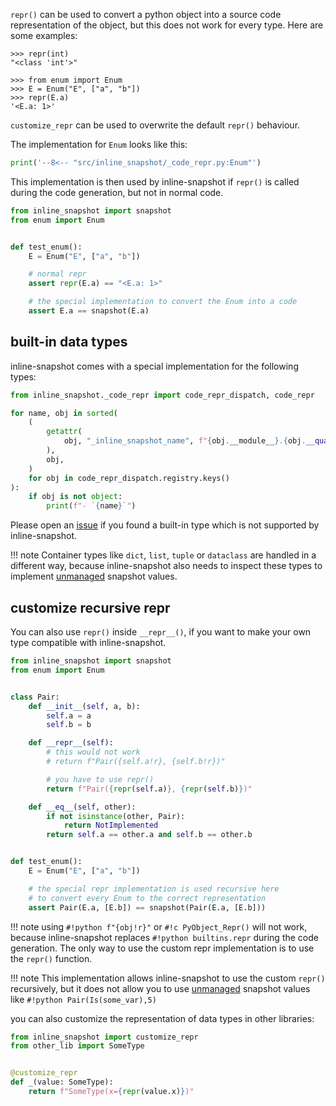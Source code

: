 


`repr()` can be used to convert a python object into a source code representation of the object, but this does not work for every type.
Here are some examples:

```pycon
>>> repr(int)
"<class 'int'>"

>>> from enum import Enum
>>> E = Enum("E", ["a", "b"])
>>> repr(E.a)
'<E.a: 1>'
```

`customize_repr` can be used to overwrite the default `repr()` behaviour.

The implementation for `Enum` looks like this:

``` python exec="1" result="python"
print('--8<-- "src/inline_snapshot/_code_repr.py:Enum"')
```

This implementation is then used by inline-snapshot if `repr()` is called during the code generation, but not in normal code.

<!-- inline-snapshot: create fix first_block outcome-passed=1 -->
``` python
from inline_snapshot import snapshot
from enum import Enum


def test_enum():
    E = Enum("E", ["a", "b"])

    # normal repr
    assert repr(E.a) == "<E.a: 1>"

    # the special implementation to convert the Enum into a code
    assert E.a == snapshot(E.a)
```

## built-in data types

inline-snapshot comes with a special implementation for the following types:

``` python exec="1"
from inline_snapshot._code_repr import code_repr_dispatch, code_repr

for name, obj in sorted(
    (
        getattr(
            obj, "_inline_snapshot_name", f"{obj.__module__}.{obj.__qualname__}"
        ),
        obj,
    )
    for obj in code_repr_dispatch.registry.keys()
):
    if obj is not object:
        print(f"- `{name}`")
```

Please open an [issue](https://github.com/15r10nk/inline-snapshot/issues) if you found a built-in type which is not supported by inline-snapshot.

!!! note
    Container types like `dict`, `list`, `tuple` or `dataclass` are handled in a different way, because inline-snapshot also needs to inspect these types to implement [unmanaged](/eq_snapshot.md#unmanaged-snapshot-values) snapshot values.


## customize recursive repr

You can also use `repr()` inside `__repr__()`, if you want to make your own type compatible with inline-snapshot.

<!-- inline-snapshot: create fix first_block outcome-passed=1 -->
``` python
from inline_snapshot import snapshot
from enum import Enum


class Pair:
    def __init__(self, a, b):
        self.a = a
        self.b = b

    def __repr__(self):
        # this would not work
        # return f"Pair({self.a!r}, {self.b!r})"

        # you have to use repr()
        return f"Pair({repr(self.a)}, {repr(self.b)})"

    def __eq__(self, other):
        if not isinstance(other, Pair):
            return NotImplemented
        return self.a == other.a and self.b == other.b


def test_enum():
    E = Enum("E", ["a", "b"])

    # the special repr implementation is used recursive here
    # to convert every Enum to the correct representation
    assert Pair(E.a, [E.b]) == snapshot(Pair(E.a, [E.b]))
```

!!! note
    using `#!python f"{obj!r}"` or `#!c PyObject_Repr()` will not work, because inline-snapshot replaces `#!python builtins.repr` during the code generation. The only way to use the custom repr implementation is to use the `repr()` function.

!!! note
    This implementation allows inline-snapshot to use the custom `repr()` recursively, but it does not allow you to use [unmanaged](/eq_snapshot.md#unmanaged-snapshot-values) snapshot values like `#!python Pair(Is(some_var),5)`


you can also customize the representation of data types in other libraries:

``` python
from inline_snapshot import customize_repr
from other_lib import SomeType


@customize_repr
def _(value: SomeType):
    return f"SomeType(x={repr(value.x)})"
```
